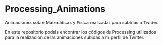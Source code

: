# Processing_Animations
Animaciones sobre Matemáticas y Física realizadas para subirlas a Twitter.

En este repositorio podrás encontrar los códigos de Processing utilizados para la realización de las animaciones subidas a mi perfil de Twitter.
